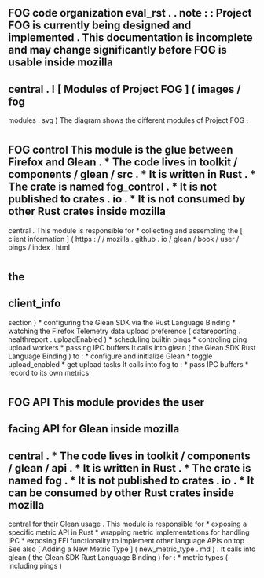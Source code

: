 #
FOG
code
organization
eval_rst
.
.
note
:
:
Project
FOG
is
currently
being
designed
and
implemented
.
This
documentation
is
incomplete
and
may
change
significantly
before
FOG
is
usable
inside
mozilla
-
central
.
!
[
Modules
of
Project
FOG
]
(
images
/
fog
-
modules
.
svg
)
The
diagram
shows
the
different
modules
of
Project
FOG
.
#
#
FOG
control
This
module
is
the
glue
between
Firefox
and
Glean
.
*
The
code
lives
in
toolkit
/
components
/
glean
/
src
.
*
It
is
written
in
Rust
.
*
The
crate
is
named
fog_control
.
*
It
is
not
published
to
crates
.
io
.
*
It
is
not
consumed
by
other
Rust
crates
inside
mozilla
-
central
.
This
module
is
responsible
for
*
collecting
and
assembling
the
[
client
information
]
(
https
:
/
/
mozilla
.
github
.
io
/
glean
/
book
/
user
/
pings
/
index
.
html
#
the
-
client_info
-
section
)
*
configuring
the
Glean
SDK
via
the
Rust
Language
Binding
*
watching
the
Firefox
Telemetry
data
upload
preference
(
datareporting
.
healthreport
.
uploadEnabled
)
*
scheduling
builtin
pings
*
controling
ping
upload
workers
*
passing
IPC
buffers
It
calls
into
glean
(
the
Glean
SDK
Rust
Language
Binding
)
to
:
*
configure
and
initialize
Glean
*
toggle
upload_enabled
*
get
upload
tasks
It
calls
into
fog
to
:
*
pass
IPC
buffers
*
record
to
its
own
metrics
#
#
FOG
API
This
module
provides
the
user
-
facing
API
for
Glean
inside
mozilla
-
central
.
*
The
code
lives
in
toolkit
/
components
/
glean
/
api
.
*
It
is
written
in
Rust
.
*
The
crate
is
named
fog
.
*
It
is
not
published
to
crates
.
io
.
*
It
can
be
consumed
by
other
Rust
crates
inside
mozilla
-
central
for
their
Glean
usage
.
This
module
is
responsible
for
*
exposing
a
specific
metric
API
in
Rust
*
wrapping
metric
implementations
for
handling
IPC
*
exposing
FFI
functionality
to
implement
other
language
APIs
on
top
.
See
also
[
Adding
a
New
Metric
Type
]
(
new_metric_type
.
md
)
.
It
calls
into
glean
(
the
Glean
SDK
Rust
Language
Binding
)
for
:
*
metric
types
(
including
pings
)
